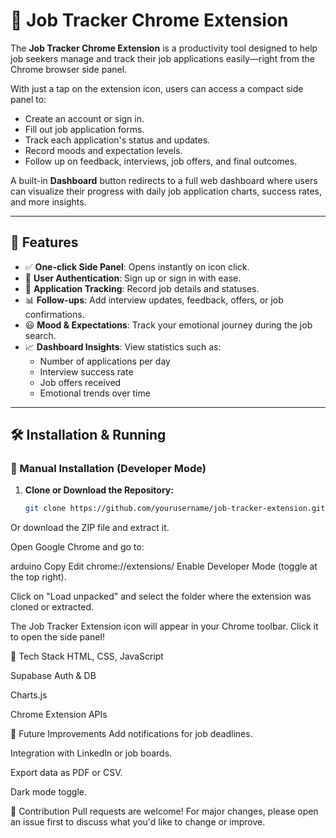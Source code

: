 # 🧩 Job Tracker Chrome Extension

The **Job Tracker Chrome Extension** is a productivity tool designed to help job seekers manage and track their job applications easily—right from the Chrome browser side panel.

With just a tap on the extension icon, users can access a compact side panel to:
- Create an account or sign in.
- Fill out job application forms.
- Track each application's status and updates.
- Record moods and expectation levels.
- Follow up on feedback, interviews, job offers, and final outcomes.

A built-in **Dashboard** button redirects to a full web dashboard where users can visualize their progress with daily job application charts, success rates, and more insights.

---

## 🚀 Features

- ✅ **One-click Side Panel**: Opens instantly on icon click.
- 🔐 **User Authentication**: Sign up or sign in with ease.
- 📝 **Application Tracking**: Record job details and statuses.
- 📊 **Follow-ups**: Add interview updates, feedback, offers, or job confirmations.
- 😃 **Mood & Expectations**: Track your emotional journey during the job search.
- 📈 **Dashboard Insights**: View statistics such as:
  - Number of applications per day
  - Interview success rate
  - Job offers received
  - Emotional trends over time

---

## 🛠️ Installation & Running

### 🔧 Manual Installation (Developer Mode)

1. **Clone or Download the Repository:**

   ```bash
   git clone https://github.com/yourusername/job-tracker-extension.git

Or download the ZIP file and extract it.

Open Google Chrome and go to:

arduino
Copy
Edit
chrome://extensions/
Enable Developer Mode (toggle at the top right).

Click on "Load unpacked" and select the folder where the extension was cloned or extracted.

The Job Tracker Extension icon will appear in your Chrome toolbar. Click it to open the side panel!


🧠 Tech Stack
HTML, CSS, JavaScript

Supabase Auth & DB

Charts.js 

Chrome Extension APIs

📌 Future Improvements
Add notifications for job deadlines.

Integration with LinkedIn or job boards.

Export data as PDF or CSV.

Dark mode toggle.

🙌 Contribution
Pull requests are welcome! For major changes, please open an issue first to discuss what you'd like to change or improve.

